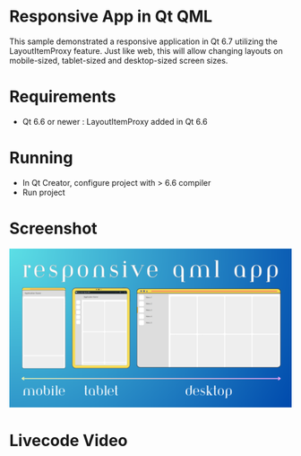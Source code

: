 # Responsive App in Qt QML
This sample demonstrated a responsive application in Qt 6.7 utilizing the LayoutItemProxy feature. Just like web, this will allow changing layouts on mobile-sized, tablet-sized and desktop-sized screen sizes.

# Requirements
- Qt 6.6 or newer : LayoutItemProxy added in Qt 6.6

# Running
- In Qt Creator, configure project with > 6.6 compiler 
- Run project

# Screenshot
![](./screenshots/Responsive%20QML%20App.png)

# Livecode Video
